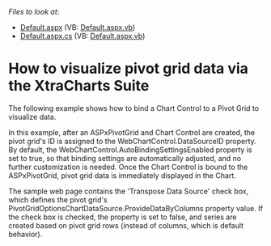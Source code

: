 <!-- default file list -->
*Files to look at*:

* [Default.aspx](./CS/ASPxPivotGrid_ChartIntegration/Default.aspx) (VB: [Default.aspx.vb](./VB/ASPxPivotGrid_ChartIntegration/Default.aspx.vb))
* [Default.aspx.cs](./CS/ASPxPivotGrid_ChartIntegration/Default.aspx.cs) (VB: [Default.aspx.vb](./VB/ASPxPivotGrid_ChartIntegration/Default.aspx.vb))
<!-- default file list end -->
# How to visualize pivot grid data via the XtraCharts Suite


<p>The following example shows how to bind a Chart Control to a Pivot Grid to visualize data.</p><p>In this example, after an ASPxPivotGrid and Chart Control are created, the pivot grid's ID is assigned to the WebChartControl.DataSourceID property. By default, the WebChartControl.AutoBindingSettingsEnabled property is set to true, so that binding settings are automatically adjusted, and no further customization is needed.  Once the Chart Control is bound to the ASPxPivotGrid, pivot grid data is immediately displayed in the Chart.</p><p>The sample web page contains the 'Transpose Data Source' check box, which defines the pivot grid's PivotGridOptionsChartDataSource.ProvideDataByColumns property value. If the check box is checked, the property is set to false, and series are created based on pivot grid rows (instead of columns, which is default behavior).</p>

<br/>


